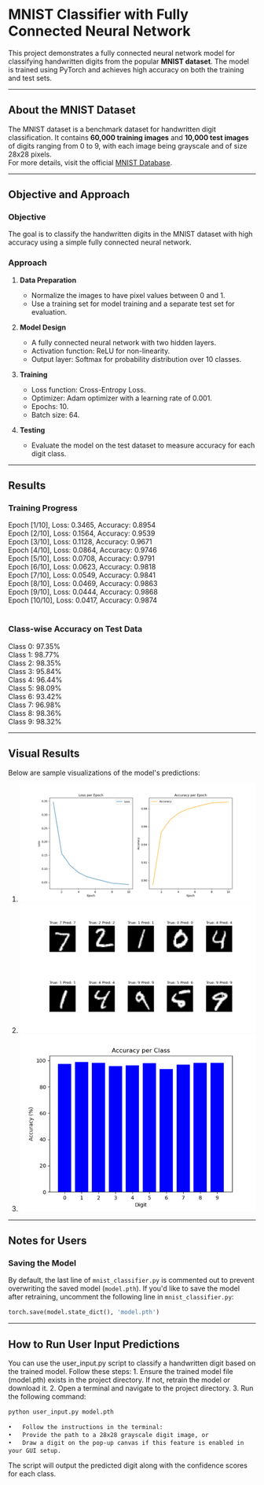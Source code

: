 # MNIST Classifier with Fully Connected Neural Network

This project demonstrates a fully connected neural network model for classifying handwritten digits from the popular **MNIST dataset**. The model is trained using PyTorch and achieves high accuracy on both the training and test sets.

---

## About the MNIST Dataset

The MNIST dataset is a benchmark dataset for handwritten digit classification. It contains **60,000 training images** and **10,000 test images** of digits ranging from 0 to 9, with each image being grayscale and of size 28x28 pixels.  
For more details, visit the official [MNIST Database](http://yann.lecun.com/exdb/mnist/).

---

## Objective and Approach

### **Objective**  
The goal is to classify the handwritten digits in the MNIST dataset with high accuracy using a simple fully connected neural network.

### **Approach**  
1. **Data Preparation**  
   - Normalize the images to have pixel values between 0 and 1.
   - Use a training set for model training and a separate test set for evaluation.

2. **Model Design**  
   - A fully connected neural network with two hidden layers.
   - Activation function: ReLU for non-linearity.
   - Output layer: Softmax for probability distribution over 10 classes.

3. **Training**  
   - Loss function: Cross-Entropy Loss.
   - Optimizer: Adam optimizer with a learning rate of 0.001.
   - Epochs: 10.
   - Batch size: 64.

4. **Testing**  
   - Evaluate the model on the test dataset to measure accuracy for each digit class.

---

## Results

### **Training Progress**

Epoch [1/10], Loss: 0.3465, Accuracy: 0.8954  
Epoch [2/10], Loss: 0.1564, Accuracy: 0.9539  
Epoch [3/10], Loss: 0.1128, Accuracy: 0.9671  
Epoch [4/10], Loss: 0.0864, Accuracy: 0.9746  
Epoch [5/10], Loss: 0.0708, Accuracy: 0.9791  
Epoch [6/10], Loss: 0.0623, Accuracy: 0.9818  
Epoch [7/10], Loss: 0.0549, Accuracy: 0.9841  
Epoch [8/10], Loss: 0.0469, Accuracy: 0.9863  
Epoch [9/10], Loss: 0.0444, Accuracy: 0.9868  
Epoch [10/10], Loss: 0.0417, Accuracy: 0.9874  
‍‍
### Class-wise Accuracy on Test Data

Class 0: 97.35%  
Class 1: 98.77%  
Class 2: 98.35%  
Class 3: 95.84%  
Class 4: 96.44%  
Class 5: 98.09%  
Class 6: 93.42%  
Class 7: 96.98%  
Class 8: 98.36%  
Class 9: 98.32%  

---

## Visual Results

Below are sample visualizations of the model's predictions:

1. ![Sample Result 1](./images/Figure_1.png)
2. ![Sample Result 2](./images/Figure_2.png)
3. ![Sample Result 3](./images/Figure_3.png)

---

## Notes for Users

### Saving the Model  
By default, the last line of `mnist_classifier.py` is commented out to prevent overwriting the saved model (`model.pth`). If you'd like to save the model after retraining, uncomment the following line in `mnist_classifier.py`:

```python
torch.save(model.state_dict(), 'model.pth')
```
---

## How to Run User Input Predictions

You can use the user_input.py script to classify a handwritten digit based on the trained model. Follow these steps:
	1.	Ensure the trained model file (model.pth) exists in the project directory. If not, retrain the model or download it.
	2.	Open a terminal and navigate to the project directory.
	3.	Run the following command:
    
```bash
python user_input.py model.pth
```
    •	Follow the instructions in the terminal:
	•	Provide the path to a 28x28 grayscale digit image, or
	•	Draw a digit on the pop-up canvas if this feature is enabled in your GUI setup.

The script will output the predicted digit along with the confidence scores for each class.